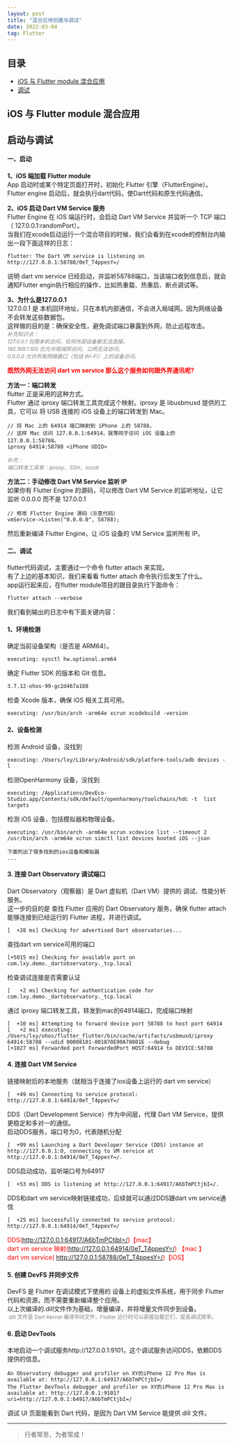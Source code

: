 ```yaml
---
layout: post
title: "混合应用创建与调试"
date: 2022-03-04
tag: Flutter
---
```


## 目录
- [iOS 与 Flutter module 混合应用](#content1) 
- [调试](#content2) 


## <a id="content1">iOS 与 Flutter module 混合应用</a>


## <a id="content2">启动与调试</a>  

#### **一、启动**    

**1、iOS 端加载 Flutter module**    
App 启动时或某个特定页面打开时，初始化 Flutter 引擎（FlutterEngine）。    
Flutter engine 启动后，就会执行dart代码，使Dart代码和原生代码通信。            


**2、iOS 启动 Dart VM Service 服务**          
Flutter Engine 在 iOS 端运行时，会启动 Dart VM Service 并监听一个 TCP 端口（ 127.0.0.1:randomPort）。          
当我们在xcode启动运行一个混合项目的时候，我们会看到在xcode的控制台内输出一段下面这样的日志：          
```objc
flutter: The Dart VM service is listening on http://127.0.0.1:58788/0eT_T4ppesY=/
```
说明 dart vm service 已经启动，并监听58788端口，当该端口收到信息后，就会通知Flutter engin执行相应的操作，比如热重载、热重启、断点调试等。          

**3、为什么是127.0.0.1**     
127.0.0.1 是 本机回环地址，只在本机内部通信，不会进入局域网。因为网络设备不会转发这些数据包。      
这样做的目的是：确保安全性，避免调试端口暴露到外网，防止远程攻击。   
<span style="color:gray;font-size:12px;font-style:italic;">
补充知识点：<br>
127.0.0.1 仅限本机访问，任何外部设备都无法连接。<br>
192.168.1.100 仅允许局域网访问，公网无法访问。<br>
0.0.0.0 允许所有网络接口（包括 Wi-Fi）上的设备访问。
</span>

<span style="color:red;font-weight:bold;">既然外网无法访问 dart vm service 那么这个服务如何跟外界通讯呢?</span>       

**方法一：端口转发**     
flutter 正是采用的这种方式。    
Flutter 通过 iproxy 端口转发工具完成这个映射。iproxy 是 libusbmuxd 提供的工具，它可以 将 USB 连接的 iOS 设备上的端口转发到 Mac。    

```text
// 将 Mac 上的 64914 端口映射到 iPhone 上的 58788，
// 这样 Mac 访问 127.0.0.1:64914，就等同于访问 iOS 设备上的 127.0.0.1:58788。
iproxy 64914:58788 <iPhone UDID>
```
<span style="color:gray;font-size:12px;font-style:italic;">
补充：<br> 
端口转发工具有：iproxy、SSH、socat        
</span>

**方法二：手动修改 Dart VM Service 监听 IP**       
如果你有 Flutter Engine 的源码，可以修改 Dart VM Service 的监听地址，让它监听 0.0.0.0 而不是 127.0.0.1     
```text
// 修改 Flutter Engine 源码（示意代码）
vmService->Listen("0.0.0.0", 58788);
```
然后重新编译 Flutter Engine，让 iOS 设备的 VM Service 监听所有 IP。


#### **二、调试**    

flutter代码调试，主要通过一个命令 flutter attach 来实现。       
有了上边的基本知识，我们来看看 flutter attach 命令执行后发生了什么。         
app运行起来后，在flutter module项目的跟目录执行下面命令：   
```text
flutter attach --verbose
```

我们看到输出的日志中有下面关键内容：    
#### **1、环境检测**

确定当前设备架构（是否是 ARM64）。
```text
executing: sysctl hw.optional.arm64
```
确定 Flutter SDK 的版本和 Git 信息。
```text
3.7.12-ohos-99-gc2d467a188
```
检查 Xcode 版本，确保 iOS 相关工具可用。
```text
executing: /usr/bin/arch -arm64e xcrun xcodebuild -version
```

#### **2、设备检测**    

检测 Android 设备，没找到 
```text
executing: /Users/lxy/Library/Android/sdk/platform-tools/adb devices -l
```
检测OpenHarmony 设备，没找到  
```text
executing: /Applications/DevEco-Studio.app/Contents/sdk/default/openharmony/toolchains/hdc -t  list targets
```
检测 iOS 设备，包括模拟器和物理设备。
```text
executing: /usr/bin/arch -arm64e xcrun xcdevice list --timeout 2
/usr/bin/arch -arm64e xcrun simctl list devices booted iOS --json

下面列出了很多找到的ios设备和模拟器    
...
```
 


#### **3. 连接 Dart Observatory 调试端口**    


Dart Observatory（观察器）是 Dart 虚拟机（Dart VM）提供的 调试、性能分析 服务。     
这一步的目的是 查找 Flutter 应用的 Dart Observatory 服务，确保 flutter attach 能够连接到已经运行的 Flutter 进程，并进行调试。 
```text
[  +28 ms] Checking for advertised Dart observatories...
```

查找dart vm service可用的端口
```text
[+5015 ms] Checking for available port on com.lxy.demo._dartobservatory._tcp.local
```

检查调试连接是否需要认证
```text
[   +2 ms] Checking for authentication code for com.lxy.demo._dartobservatory._tcp.local
```

通过 iproxy 端口转发工具，转发到mac的64914端口，完成端口映射  
```text   
[  +10 ms] Attempting to forward device port 58788 to host port 64914
[   +2 ms] executing: /Users/lxy/ohos/flutter_flutter/bin/cache/artifacts/usbmuxd/iproxy 64914:58788 --udid 00008101-001870E90A78001E --debug
[+1027 ms] Forwarded port ForwardedPort HOST:64914 to DEVICE:58788
```

#### **4. 连接 Dart VM Service**    

链接映射后的本地服务（就相当于连接了ios设备上运行的 dart vm service）
```text
[  +49 ms] Connecting to service protocol: http://127.0.0.1:64914/0eT_T4ppesY=/
```

DDS（Dart Development Service）作为中间层，代理 Dart VM Service，提供更稳定和多对一的通信。    
启动DDS服务，端口号为0，代表随机分配       
```text
[  +99 ms] Launching a Dart Developer Service (DDS) instance at http://127.0.0.1:0, connecting to VM service at http://127.0.0.1:64914/0eT_T4ppesY=/.
```

DDS启动成功，监听端口号为64917     
```text
[  +53 ms] DDS is listening at http://127.0.0.1:64917/A6bTmPCtjbI=/.
```

DDS和dart vm service映射链接成功，后续就可以通过DDS跟dart vm service通信
```text
[  +25 ms] Successfully connected to service protocol: http://127.0.0.1:64914/0eT_T4ppesY=/
```

<span style="color:red;">DDS(http://127.0.0.1:64917/A6bTmPCtjbI=/)【mac】 <br> 
dart vm service 映射(http://127.0.0.1:64914/0eT_T4ppesY=/) 【mac 】<br> 
dart vm service( http://127.0.0.1:58788/0eT_T4ppesY=/)【iOS】    
</span>

#### **5. 创建 DevFS 并同步文件**    

DevFS 是 Flutter 在调试模式下使用的 设备上的虚拟文件系统，用于同步 Flutter 代码和资源，而不需要重新编译整个应用。        
以上次编译的.dill文件作为基础，增量编译，并将增量文件同步到设备。               
<span style="color:gray;font-size:12px;">.dill 文件是 Dart Kernel 编译中间文件，Flutter 运行时可以直接加载它们，提高调试效率。</span>         


#### **6. 启动 DevTools**   

本地启动一个调试服务http://127.0.0.1:9101，这个调试服务访问DDS，依赖DDS提供的信息。     
```text
An Observatory debugger and profiler on XY的iPhone 12 Pro Max is available at: http://127.0.0.1:64917/A6bTmPCtjbI=/
The Flutter DevTools debugger and profiler on XY的iPhone 12 Pro Max is available at: http://127.0.0.1:9101?uri=http://127.0.0.1:64917/A6bTmPCtjbI=/

```
调试 UI 页面能看到 Dart 代码，是因为 Dart VM Service 能提供 dill 文件。


----------
>  行者常至，为者常成！



